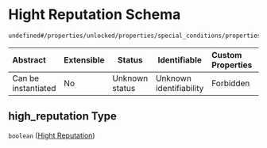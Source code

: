 # Hight Reputation Schema

```txt
undefined#/properties/unlocked/properties/special_conditions/properties/high_reputation
```




| Abstract            | Extensible | Status         | Identifiable            | Custom Properties | Additional Properties | Access Restrictions | Defined In                                                                       |
| :------------------ | ---------- | -------------- | ----------------------- | :---------------- | --------------------- | ------------------- | -------------------------------------------------------------------------------- |
| Can be instantiated | No         | Unknown status | Unknown identifiability | Forbidden         | Allowed               | none                | [gloomhaven.schema.json\*](../out/gloomhaven.schema.json "open original schema") |

## high_reputation Type

`boolean` ([Hight Reputation](gloomhaven-properties-unlocked-content-properties-special-conditions-properties-hight-reputation.md))

